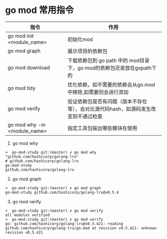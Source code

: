 
# go mod 常用指令

| 指令 | 作用 |
| --- | --- |
| go mod init <module_name> | 初始化mod |
| go mod graph | 展示项目的依赖包 |
| go mod download | 下载依赖包到 go path 中的 mod目录下，go mod的依赖包还是放在gopath下的 |
| go mod tidy | 优化依赖，如不需要的依赖会从go.mod中移除,如需要则会进行添加 |
| go mod verify | 验证依赖包是否有问题（版本不存在等），会对比源代码hash，如源码发生改变则不通过检查 |
| go mod why -m <module_name> | 指定工具包输出哪些模块在使用 |


1. go mod why

```
➜  go-mod-study git:(master) ✗ go mod why "github.com/hashicorp/golang-lru"
# github.com/hashicorp/golang-lru
go-mod-study
github.com/hashicorp/golang-lru

```

2. go mod graph

```
➜  go-mod-study git:(master) ✗ go mod graph
go-mod-study github.com/hashicorp/golang-lru@v0.5.4
```

3. go mod verify

```
➜  go-mod-study git:(master) ✗ go mod verify
all modules verified
➜  go-mod-study git:(master) ✗ go mod verify
go: github.com/hashicorp/golang-lru@v0.5.421: reading github.com/hashicorp/golang-lru/go.mod at revision v0.5.421: unknown revision v0.5.421

```